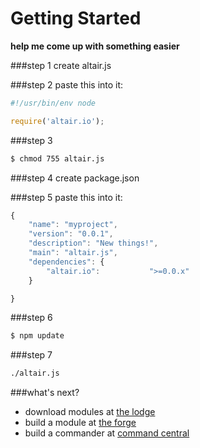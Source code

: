 # Getting Started

**help me come up with something easier**

###step 1
create altair.js

###step 2
paste this into it:
``` js
#!/usr/bin/env node

require('altair.io');
```

###step 3
``` bash
$ chmod 755 altair.js
```

###step 4
create package.json

###step 5
paste this into it:
``` js
{
    "name": "myproject",
    "version": "0.0.1",
    "description": "New things!",
    "main": "altair.js",
    "dependencies": {
        "altair.io":           ">=0.0.x"
    }

}
```

###step 6
``` bash
$ npm update
```

###step 7
``` bash
./altair.js
```

###what's next?

* download modules at [the lodge](../core/vendors/altair/modules/thelodge/README.md)
* build a module at [the forge](firstmodule.md)
* build a commander at [command central](../core/vendors/altair/modules/commandcentral/README.md)
